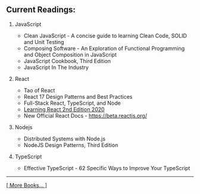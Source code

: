 
## Current Readings:

1. JavaScript
    - Clean JavaScript - A concise guide to learning Clean Code, SOLID and Unit Testing
    - Composing Software - An Exploration of Functional Programming and Object Composition in JavaScript
    - JavaScript Cookbook, Third Edition
    - JavaScript In The Industry

2. React
    - Tao of React
    - React 17 Design Patterns and Best Practices
    - Full-Stack React, TypeScript, and Node
    - [Learning React 2nd Edition 2020](https://github.com/stepanenko/javascript-info/tree/master/Eve%20Porcello/Learning%20React%20-%20Book)
    - New Official React Docs - https://beta.reactjs.org/

3. Nodejs
    - Distributed Systems with Node.js
    - NodeJS Design Patterns, Third Edition

4. TypeScript
    -  Effective TypeScript - 62 Specific Ways to Improve Your TypeScript

---

[[ More Books... ]](https://github.com/stepanenko/javascript-info#favourite-js-books)
